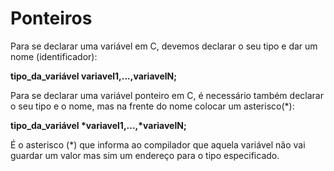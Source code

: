 # Ponteiros
<p>Para se declarar uma variável em C, devemos declarar o seu tipo e dar um nome (identificador):</p>
<b>tipo_da_variável variavel1,...,variavelN;</b>
<p>Para se declarar uma variável ponteiro em C, é necessário também declarar o seu tipo e o nome, mas na frente do nome colocar um asterisco(*):</p>
<b>tipo_da_variável *variavel1,...,*variavelN;</b>
<p>É o asterisco (*) que informa ao compilador que aquela variável não vai guardar um valor mas sim um endereço para o tipo especificado.
</p>
